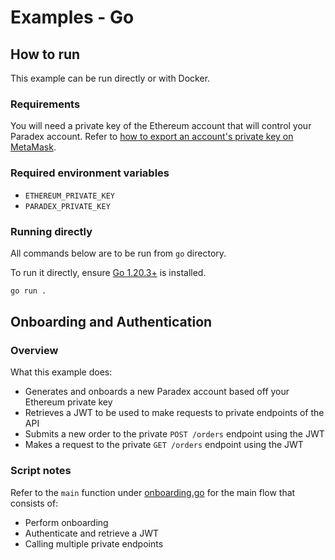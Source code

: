 # Examples - Go

## How to run

This example can be run directly or with Docker.

### Requirements

You will need a private key of the Ethereum account that will control your Paradex account. Refer to [how to export an account's private key on MetaMask](https://support.metamask.io/hc/en-us/articles/360015289632-How-to-export-an-account-s-private-key).

### Required environment variables

* `ETHEREUM_PRIVATE_KEY`
* `PARADEX_PRIVATE_KEY`

### Running directly

All commands below are to be run from `go` directory.

To run it directly, ensure [Go 1.20.3+](https://go.dev/doc/install) is installed.

```bash
go run .
```

## Onboarding and Authentication

### Overview

What this example does:

* Generates and onboards a new Paradex account based off your Ethereum private key
* Retrieves a JWT to be used to make requests to private endpoints of the API
* Submits a new order to the private `POST /orders` endpoint using the JWT
* Makes a request to the private `GET /orders` endpoint using the JWT

### Script notes

Refer to the `main` function under [onboarding.go](onboarding.go#L180) for the main flow that consists of:

* Perform onboarding
* Authenticate and retrieve a JWT
* Calling multiple private endpoints
